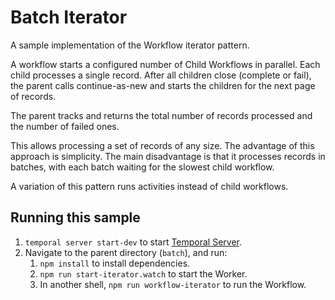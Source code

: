 # Batch Iterator

A sample implementation of the Workflow iterator pattern.

A workflow starts a configured number of Child Workflows in parallel. Each child processes a single record.
After all children close (complete or fail), the parent calls continue-as-new and starts the children for the next page of records.

The parent tracks and returns the total number of records processed and the number of failed ones.

This allows processing a set of records of any size. The advantage of this approach is simplicity.
The main disadvantage is that it processes records in batches, with each batch waiting for the slowest child workflow.

A variation of this pattern runs activities instead of child workflows.

## Running this sample

1. `temporal server start-dev` to start [Temporal Server](https://github.com/temporalio/cli/#installation).
2. Navigate to the parent directory (`batch`), and run:
   1. `npm install` to install dependencies.
   2. `npm run start-iterator.watch` to start the Worker.
   3. In another shell, `npm run workflow-iterator` to run the Workflow.
